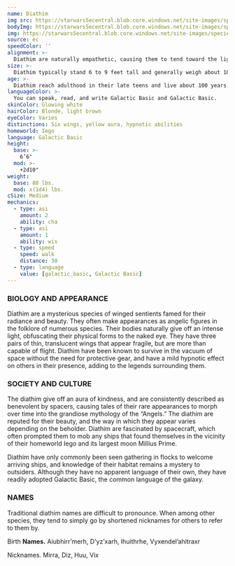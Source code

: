 ```yaml
---
name: Diathim
img src: https://starwars5ecentral.blob.core.windows.net/site-images/species/species_diathim.png
bodyImg: https://starwars5ecentral.blob.core.windows.net/site-images/species/species_diathim.png
img: https://starwars5ecentral.blob.core.windows.net/site-images/species/species_diathim.png
source: ec
speedColor: ''
alignment: >-
  Diathim are naturally empathetic, causing them to tend toward the light side, though there are exceptions.
size: >-
  Diathim typically stand 6 to 9 feet tall and generally weigh about 100 lbs. Regardless of your position in that range, your size is Medium.
age: >-
  Diathim reach adulthood in their late teens and live about 100 years.
languageColor: >-
  You can speak, read, and write Galactic Basic and Galactic Basic. 
skinColor: Glowing white
hairColor: Blonde, light brown
eyeColor: Varies
distinctions: Six wings, yellow aura, hypnotic abilities
homeworld: Iego
language: Galactic Basic
height:
  base: >-
    6’6"
  mod: >-
    +2d10"
weight:
  base: 80 lbs.
  mod: x(1d4) lbs.
cSize: Medium
mechanics:
  - type: asi
    amount: 2
    ability: cha
  - type: asi
    amount: 1
    ability: wis
  - type: speed
    speed: walk
    distance: 30
  - type: language
    value: [galactic_basic, Galactic Basic]
---
```

### BIOLOGY AND APPEARANCE
Diathim are a mysterious species of winged sentients famed for their radiance and beauty. They often make appearances as angelic figures in the folklore of numerous species. Their bodies naturally give off an intense light, obfuscating their physical forms to the naked eye. They have three pairs of thin, translucent wings that appear fragile, but are more than capable of flight. Diathim have been known to survive in the vacuum of space without the need for protective gear, and have a mild hypnotic effect on others in their presence, adding to the legends surrounding them.

### SOCIETY AND CULTURE
The diathim give off an aura of kindness, and are consistently described as benevolent by spacers, causing tales of their rare appearances to morph over time into the grandiose mythology of the “Angels.” The diathim are reputed for their beauty, and the way in which they appear varies depending on the beholder. Diathim are fascinated by spacecraft, which often prompted them to mob any ships that found themselves in the vicinity of their homeworld Iego and its largest moon Millius Prime.

Diathim have only commonly been seen gathering in flocks to welcome arriving ships, and knowledge of their habitat remains a mystery to outsiders. Although they have no apparent language of their own, they have readily adopted Galactic Basic, the common language of the galaxy.

### NAMES
Traditional diathim names are difficult to pronounce. When among other species, they tend to simply go by shortened nicknames for others to refer to them by.

Birth __Names.__ Aiubhirr’merh, D’yz’xarh, Ihuithrhe, Vyxendel’ahitraxr

Nicknames. Mirra, Diz, Huu, Vix



    